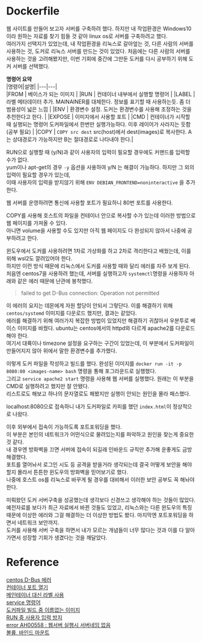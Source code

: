 # Dockerfile  

웹 사이트를 만들어 보고자 서버를 구축하려 했다. 하지만 내 작업환경은 Windows10이라 원하는 자료를 찾기 힘들 것 같아 linux os로 서버를 구축하려고 했다.  
여러가지 선택지가 있었는데, 내 작업환경을 리눅스로 갈아엎는 것, 다른 사람의 서버를 사용하는 것, 도커로 리눅스 서버를 만드는 것이 있었다.
처음에는 다른 사람의 서버를 사용하는 것을 고려해봤지만, 이번 기회에 중간에 그만둔 도커를 다시 공부하기 위해 도커 서버를 선택했다.

__명령어 요약__  
|명령어|설명|
|---|---|  
|FROM   | 베이스가 되는 이미지 |
|RUN    | 컨테이너 내부에서 실행할 명령어  |
|LABEL  | 라벨 메타데이터 추가. MAINAINER를 대체한다. 정보를 표기할 때 사용하는듯. 좀 더 범용성이 넓은 느낌    |
|ENV    | 환경변수 설정. 도커는 환경변수를 사용해 조정하는 것을 추천한다고 한다.  |
|EXPOSE | 이미지에서 사용할 포트 |
|CMD    | 컨테이너가 시작할 때 실행되는 명령어 도커파일에서 한번만 실행가능하다. 이후 레이어가 사라지는 듯함(공부 필요)  |
|COPY   | `COPY src dest` src(host)에서 dest(images)로 복사한다. A는 상대경로가 가능하지만 B는 절대경로로 나타내야 한다.|

RUN으로 실행할 때 (y/N)과 같이 사용자의 입력이 필요할 경우에도 커맨드를 입력할 수가 없다.  
yum이나 apt-get의 경우 `-y` 옵션을 사용하여 y/N 는 해결이 가능하다. 하지만 그 외의 입력이 필요할 경우가 있는데,  
이때 사용자의 입력을 받지않기 위해 `ENV DEBIAN_FRONTEND=noninteractive` 을 추가한다.  

웹 서버를 운영하려면 통신에 사용할 포트가 필요하니 80번 포트를 사용한다.  

COPY를 사용해 호스트의 파일을 컨테이너 안으로 복사할 수가 있는데 이러한 방법으로 웹 페이지를 가져올 수 있다.  
아니면 volume을 사용할 수도 있지만 아직 웹 페이지도 다 완성되지 않아서 나중에 공부하려고 한다.  

윈도우에서 도커를 사용하려면 1차로 가상화를 하고 2차로 격리한다고 배웠는데, 이를 위해 wsl2도 깔려있어야 한다.  
하지만 이런 방식 때문에 리눅스에서 도커를 사용할 때와 달리 에러를 자주 보게 된다.  
처음엔 centos7을 사용하려 했는데, 서버를 실행하고자 `systemctl`명령을 사용하자 아래와 같은 에러 때문에 난관에 봉착했다.  
> failed to get D-Bus connection: Operation not permitted  

이 에러의 요지는 데몬에게 자원 할당이 안되서 그렇단다. 이를 해결하기 위해 `centos/systemd` 이미지를 다운로드 했지만, 결과는 같았다.  
에러를 해결하기 위해 여러가지 복잡한 방법이 있었지만 해결하기 귀찮아서 우분투로 베이스 이미지를 바꿨다.
ubuntu는 centos에서의 httpd와 다르게 apache2를 다운로드 해야 한다.  
여기서 대륙이나 timezone 설정을 요구하는 구간이 있었는데, 이 부분에서 도커파일이 만들어지지 않아 위에서 말한 환경변수를 추가했다.

이렇게 도커 파일을 작성하고 빌드를 했다.  완성된 이미지를 `docker run -it -p 8080:80 <images-name> bash` 명령을 통해 포그라운드로 실행했다.  
그리고 `service apache2 start` 명령을 사용해 웹 서버를 실행했다. 원래는 이 부분을 CMD로 실행하려고 했지만 잘 안됐다.  
리스트로도 해보고 하나의 문자열로도 해봤지만 실행이 안되는 원인을 몰라 패스했다.  

localhost:8080으로 접속하니 내가 도커파일로 카피를 했던 `index.html`이 정상적으로 나왔다.  

이후 외부에서 접속이 가능하도록 포트포워딩을 했다.  
이 부분은 본인의 네트워크가 어떤식으로 물려있는지를 파악하고 원인을 찾는게 중요한 것 같다.  
내 경우엔 방화벽을 끄면 서버에 접속이 되길래 인바운드 규칙만 추가해 운좋게도 금방 해결했다.   
포트를 열어놔서 로그인 시도 등 공격을 받을거라 생각되는데 결국 어떻게 보안을 해야할지 몰라서 튼튼한 윈도우의 방화벽을 믿어보기로 했다.  
나중에 호스트 os를 리눅스로 바꾸게 될 경우를 대비해서 이러한 보안 공부도 꼭 해놔야한다. 

미뤄왔던 도커 서버구축을 성공했는데 생각보다 신경쓰고 생각해야 하는 것들이 많았다.  
예전자료를 보다가 최근 자료에서 바뀐 것들도 있었고, 리눅스와는 다른 윈도우의 특징 때문에 이상한 에러와 그걸 해결하는 더 이상한 방법도 봤다.
마지막엔 포트포워딩을 하면서 네트워크 보안까지.  
도커를 사용해 서버 구축을 하면서 내가 모르는 개념들이 너무 많다는 것과 이를 다 알아가면서 성장할 기회가 생겼다는 것을 깨달았다.

# Reference
[centos D-Bus 에러](https://this-programmer.tistory.com/entry/%EB%8F%84%EC%BB%A4Docker%EB%A1%9C-CentOS-%EC%9D%B4%EB%AF%B8%EC%A7%80-systemctl-%EC%82%AC%EC%9A%A9%ED%95%98%EA%B8%B0-2-failed-to-get-DBus-connection-Operation-not-permitted)  
[컨테이너 포트 열기](https://tttsss77.tistory.com/155)  
[메인테이너 대신 라벨 사용](https://wonit.tistory.com/345)  
[service 명령어](https://www.google.com/search?q=service+%EB%AA%85%EB%A0%B9%EC%96%B4&oq=service++%EB%AA%85&aqs=chrome.1.69i57j0i512l6j69i61.5075j0j7&sourceid=chrome&ie=UTF-8)  
[도커파일 빌드 중 이름없는 이미지](https://web-front-end.tistory.com/102)  
[RUN 중 사용자 입력 방지](https://sg-choi.tistory.com/237)  
[error AH00558 : 웹서버 실행시 서버네임 없음](https://zetawiki.com/wiki/%EC%9A%B0%EB%B6%84%ED%88%AC_apache2:_Could_not_reliably_determine_the_server%27s_fully_qualified_domain_name)  
[볼륨, 바인드 마운트](https://www.daleseo.com/docker-volumes-bind-mounts/)  
